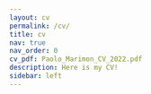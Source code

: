 ```yaml
---
layout: cv
permalink: /cv/
title: cv
nav: true
nav_order: 0
cv_pdf: Paolo_Marimon_CV_2022.pdf
description: Here is my CV!
sidebar: left
---
```

